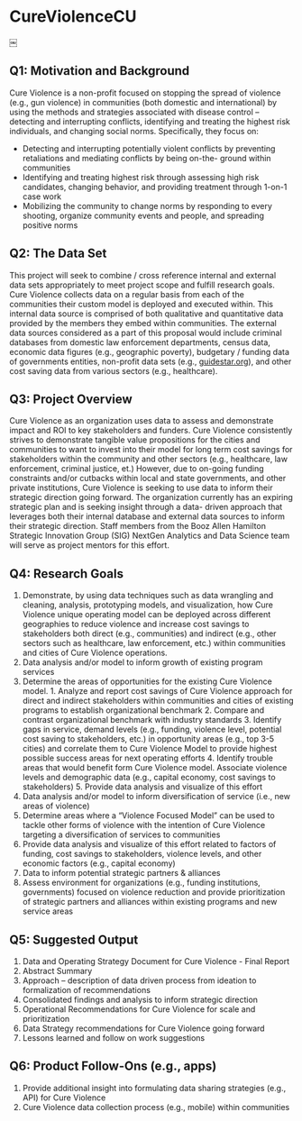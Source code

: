 # CureViolenceCU
￼
## Q1: Motivation and Background
Cure Violence is a non-profit focused on stopping the spread of violence (e.g., gun violence) in communities (both domestic and international) by using the methods and strategies associated with disease control – detecting and interrupting conflicts, identifying and treating the highest risk individuals, and changing social norms. Specifically, they focus on:
* Detecting and interrupting potentially violent conflicts by preventing retaliations and mediating conflicts by being on-the- ground within communities
* Identifying and treating highest risk through assessing high risk candidates, changing behavior, and providing treatment through 1-on-1 case work
* Mobilizing the community to change norms by responding to every shooting, organize community events and people, and spreading positive norms

## Q2: The Data Set
This project will seek to combine / cross reference internal and external data sets appropriately to meet project scope and fulfill research goals. Cure Violence collects data on a regular basis from each of the communities their custom model is deployed and executed within. This internal data source is comprised of both qualitative and quantitative data provided by the members they embed within communities. The external data sources considered as a part of this proposal would include criminal databases from domestic law enforcement departments, census data, economic data figures (e.g., geographic poverty), budgetary / funding data of governments entities, non-profit data sets (e.g., [guidestar.org](guidestar.org)), and other cost saving data from various sectors (e.g., healthcare).

## Q3: Project Overview
Cure Violence as an organization uses data to assess and demonstrate impact and ROI to key stakeholders and funders. Cure Violence consistently strives to demonstrate tangible value propositions for the cities and communities to want to invest into their model for long term cost savings for stakeholders within the community and other sectors (e.g., healthcare, law enforcement, criminal justice, et.) However, due to on-going funding constraints and/or cutbacks within local and state governments, and other private institutions, Cure Violence is seeking to use data to inform their strategic direction going forward. The organization currently has an expiring strategic plan and is seeking insight through a data- driven approach that leverages both their internal database and external data sources to inform their strategic direction. Staff members from the Booz Allen Hamilton Strategic Innovation Group (SIG) NextGen Analytics and Data Science team will serve as project mentors for this effort.

## Q4: Research Goals
1. Demonstrate, by using data techniques such as data wrangling and cleaning, analysis, prototyping models, and visualization, how Cure Violence unique operating model can be deployed across different geographies to reduce violence and increase cost savings to stakeholders both direct (e.g., communities) and indirect (e.g., other sectors such as healthcare, law enforcement, etc.) within communities and cities of Cure Violence operations.
2. Data analysis and/or model to inform growth of existing program services
  1. Determine the areas of opportunities for the existing Cure Violence model.
    1. Analyze and report cost savings of Cure Violence approach for direct and indirect stakeholders within communities and cities of existing programs to establish organizational benchmark
    2. Compare and contrast organizational benchmark with industry standards
    3. Identify gaps in service, demand levels (e.g., funding, violence level, potential cost saving to stakeholders, etc.) in opportunity areas (e.g., top 3-5 cities) and correlate them to Cure Violence Model to provide highest possible success areas for next operating efforts
    4. Identify trouble areas that would benefit form Cure Violence model. Associate violence levels and demographic data (e.g., capital economy, cost savings to stakeholders)
    5. Provide data analysis and visualize of this effort
3. Data analysis and/or model to inform diversification of service (i.e., new areas of violence)
  1. Determine areas where a “Violence Focused Model” can be used to tackle other forms of violence with the intention of Cure Violence targeting a diversification of services to communities
  1. Provide data analysis and visualize of this effort related to factors of funding, cost savings to stakeholders, violence levels, and other economic factors (e.g., capital economy)
4. Data to inform potential strategic partners & alliances
  1. Assess environment for organizations (e.g., funding institutions, governments) focused on violence reduction and provide prioritization of strategic partners and alliances within existing programs and new service areas

## Q5: Suggested Output
1. Data and Operating Strategy Document for Cure Violence - Final Report
  1. Abstract Summary
  2. Approach – description of data driven process from ideation to formalization of recommendations
  3. Consolidated findings and analysis to inform strategic direction
  4. Operational Recommendations for Cure Violence for scale and prioritization
  5. Data Strategy recommendations for Cure Violence going forward
  6. Lessons learned and follow on work suggestions

## Q6: Product Follow-Ons (e.g., apps)
1. Provide additional insight into formulating data sharing strategies (e.g., API) for Cure Violence 
2. Cure Violence data collection process (e.g., mobile) within communities
